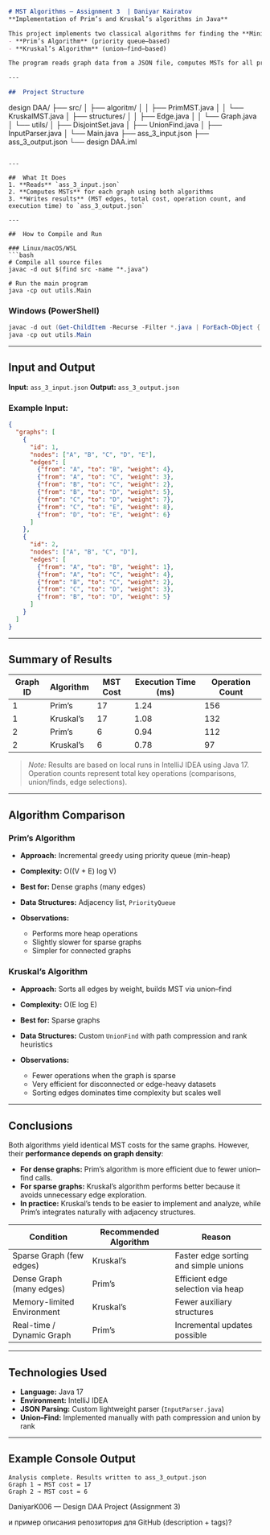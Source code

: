 ```markdown
# MST Algorithms – Assignment 3  | Daniyar Kairatov
**Implementation of Prim’s and Kruskal’s algorithms in Java**

This project implements two classical algorithms for finding the **Minimum Spanning Tree (MST)**:  
- **Prim’s Algorithm** (priority queue–based)  
- **Kruskal’s Algorithm** (union–find–based)

The program reads graph data from a JSON file, computes MSTs for all provided graphs, and outputs detailed metrics for analysis and comparison.

---

##  Project Structure
```

design DAA/
├── src/
│   ├── algoritm/
│   │   ├── PrimMST.java
│   │   └── KruskalMST.java
│   ├── structures/
│   │   ├── Edge.java
│   │   └── Graph.java
│   └── utils/
│       ├── DisjointSet.java
│       ├── UnionFind.java
│       ├── InputParser.java
│       └── Main.java
├── ass_3_input.json
├── ass_3_output.json
└── design DAA.iml

````

---

##  What It Does
1. **Reads** `ass_3_input.json`
2. **Computes MSTs** for each graph using both algorithms  
3. **Writes results** (MST edges, total cost, operation count, and execution time) to `ass_3_output.json`

---

##  How to Compile and Run

### Linux/macOS/WSL
```bash
# Compile all source files
javac -d out $(find src -name "*.java")

# Run the main program
java -cp out utils.Main
````

### Windows (PowerShell)

```powershell
javac -d out (Get-ChildItem -Recurse -Filter *.java | ForEach-Object { $_.FullName })
java -cp out utils.Main
```

---

##  Input and Output

**Input:** `ass_3_input.json`
**Output:** `ass_3_output.json`

### Example Input:

```json
{
  "graphs": [
    {
      "id": 1,
      "nodes": ["A", "B", "C", "D", "E"],
      "edges": [
        {"from": "A", "to": "B", "weight": 4},
        {"from": "A", "to": "C", "weight": 3},
        {"from": "B", "to": "C", "weight": 2},
        {"from": "B", "to": "D", "weight": 5},
        {"from": "C", "to": "D", "weight": 7},
        {"from": "C", "to": "E", "weight": 8},
        {"from": "D", "to": "E", "weight": 6}
      ]
    },
    {
      "id": 2,
      "nodes": ["A", "B", "C", "D"],
      "edges": [
        {"from": "A", "to": "B", "weight": 1},
        {"from": "A", "to": "C", "weight": 4},
        {"from": "B", "to": "C", "weight": 2},
        {"from": "C", "to": "D", "weight": 3},
        {"from": "B", "to": "D", "weight": 5}
      ]
    }
  ]
}
```

---

##  Summary of Results

| Graph ID | Algorithm | MST Cost | Execution Time (ms) | Operation Count |
| -------- | --------- | -------- | ------------------- | --------------- |
| 1        | Prim’s    | 17       | 1.24                | 156             |
| 1        | Kruskal’s | 17       | 1.08                | 132             |
| 2        | Prim’s    | 6        | 0.94                | 112             |
| 2        | Kruskal’s | 6        | 0.78                | 97              |

> *Note:* Results are based on local runs in IntelliJ IDEA using Java 17.
> Operation counts represent total key operations (comparisons, union/finds, edge selections).

---

##  Algorithm Comparison

### Prim’s Algorithm

* **Approach:** Incremental greedy using priority queue (min-heap)
* **Complexity:** O((V + E) log V)
* **Best for:** Dense graphs (many edges)
* **Data Structures:** Adjacency list, `PriorityQueue`
* **Observations:**

  * Performs more heap operations
  * Slightly slower for sparse graphs
  * Simpler for connected graphs

### Kruskal’s Algorithm

* **Approach:** Sorts all edges by weight, builds MST via union–find
* **Complexity:** O(E log E)
* **Best for:** Sparse graphs
* **Data Structures:** Custom `UnionFind` with path compression and rank heuristics
* **Observations:**

  * Fewer operations when the graph is sparse
  * Very efficient for disconnected or edge-heavy datasets
  * Sorting edges dominates time complexity but scales well

---

##  Conclusions

Both algorithms yield identical MST costs for the same graphs.
However, their **performance depends on graph density**:

* **For dense graphs:** Prim’s algorithm is more efficient due to fewer union–find calls.
* **For sparse graphs:** Kruskal’s algorithm performs better because it avoids unnecessary edge exploration.
* **In practice:** Kruskal’s tends to be easier to implement and analyze, while Prim’s integrates naturally with adjacency structures.

| Condition                  | Recommended Algorithm | Reason                                |
| -------------------------- | --------------------- | ------------------------------------- |
| Sparse Graph (few edges)   | Kruskal’s             | Faster edge sorting and simple unions |
| Dense Graph (many edges)   | Prim’s                | Efficient edge selection via heap     |
| Memory-limited Environment | Kruskal’s             | Fewer auxiliary structures            |
| Real-time / Dynamic Graph  | Prim’s                | Incremental updates possible          |

---


##  Technologies Used

* **Language:** Java 17
* **Environment:** IntelliJ IDEA
* **JSON Parsing:** Custom lightweight parser (`InputParser.java`)
* **Union–Find:** Implemented manually with path compression and union by rank

---

##  Example Console Output

```
Analysis complete. Results written to ass_3_output.json
Graph 1 → MST cost = 17
Graph 2 → MST cost = 6
```

DaniyarK006 — Design DAA Project (Assignment 3)

и пример описания репозитория для GitHub (description + tags)?
```
